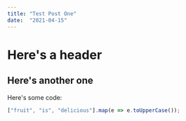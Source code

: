 ```yaml
---
title: "Test Post One"
date:  "2021-04-15"
---
```


# Here's a header

## Here's another one

Here's some code:

```js
["fruit", "is", "delicious"].map(e => e.toUpperCase());
```
